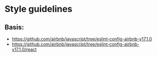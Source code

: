 # Style guidelines

## Basis:
* https://github.com/airbnb/javascript/tree/eslint-config-airbnb-v17.1.0
* https://github.com/airbnb/javascript/tree/eslint-config-airbnb-v17.1.0/react
